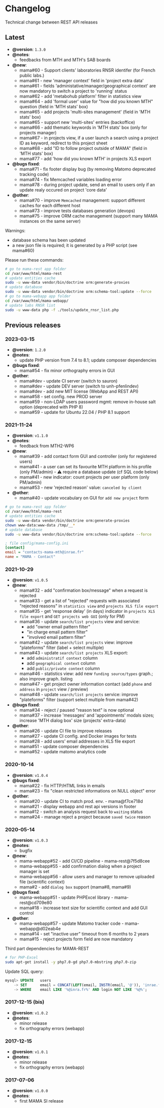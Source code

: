 # Changelog

Technical change between REST API releases

<!--
## Template
- **@version**: `xxx`
- **@notes**:
  - describe this release's reasons
- **@new**:
  - mama#xx - short description - short_sha or merge_request
- **@bugs fixed**:
  - mama#xx - short description - short_sha or merge_request
- **@other**:
  - mama#xx - short description - short_sha or merge_request
- **@known bugs**:
  - mama#xx - short description
-->

## Latest

- **@version**: `1.3.0`
- **@notes**:
  - feedbacks from MTH and MTH's SAB boards
- **@new**:
  - mama#60 - Support clients' laboratories RNSR identifer (for French public labs.)
  - mama#61 - new 'manager context' field in 'project extra data'
  - mama#61 - fields 'administative/manager/geographical context' are now mandatory to switch a project to 'running' status
  - mama#62 - add 'metabohub platform' filter in statistics view
  - mama#64 - add 'formal user' value for "how did you known MTH" question (field in 'MTH stats' box)
  - mama#65 - add projects 'multi-sites management' (field in 'MTH stats' box)
  - mama#65 - support new 'multi-sites' entries (backoffice)
  - mama#66 - add thematic keywords in 'MTH stats' box (only for projects manager)
  - mama#67 - in projects view, if a user launch a search using a project ID as keyword, redirect to this project sheet
  - mama#68 - add "ID to follow project outside of MAMA" (field in 'MTH stats' box)
  - mama#77 - add 'how did you known MTH' in projects XLS export
- **@bugs fixed**:
  - mama#71 - fix footer display bug (by removing Matomo deprecated tracking code)
  - mama#74 - fix Memcached variables loading error
  - mama#78 - during project update, send an email to users only if an update realy occured on project 'core data'
- **@other**:
  - mama#70 - improve `Memcached` management: support different caches for each different host
  - mama#73 - improve tests databases generation (devops)
  - mama#75 - improve ORM cache management (support many MAMA instances on the same server)

Warnings:

- database schema has been updated
- a new json file is required; it is generated by a PHP script (see mama#60)

Please run these commands:

```bash
# go to mama-rest app folder
cd /var/www/html/mama-rest
# update entities cache
sudo -u www-data vendor/bin/doctrine orm:generate-proxies
# update database
sudo -u www-data vendor/bin/doctrine orm:schema-tool:update --force
# go to mama-webapp app folder
cd /var/www/html/mama-webapp/
# update labs RNSR list
sudo -u www-data php -f ./tools/update_rnsr_list.php
```

## Previous releases

### 2023-03-15

- **@version**: `1.2.0`
- **@notes**:
  - update PHP version from 7.4 to 8.1; update composer dependencies
- **@bugs fixed**:
  - mama#54 - fix minor orthography errors in GUI
- **@other**:
  - mama#dev - update CI server (switch to sauron)
  - mama#dev - update DEV server (switch to unh-pfenlindev)
  - mama#dev - add new MIT license (WebApp and REST API)
  - mama#58 - set config. new PROD server
  - mama#59 - non-LDAP users password mgmt: remove in-house salt option (deprecated with PHP 8)
  - mama#59 - update for Ubuntu 22.04 / PHP 8.1 support

### 2021-11-24

- **@version**: `v1.1.0`
- **@notes**:
  - feedback from MTH2-WP6
- **@new**:
  - mama#39 - add contact form GUI and controller (only for registered users)
  - mama#41 - a user can set its favourite MTH platform in his profile (only PM/admin) - :warning: require a database update (cf SQL code below)
  - mama#41 - new indicator: count projects per user platform (only PM/admin)
  - mama#53 - new 'rejected reason' value: `canceled by client`
- **@other**:
  - mama#40 - update vocabulary on GUI for `add new project` form

```bash
# go to mama-rest app folder
cd /var/www/html/mama-rest
# update entities cache
sudo -u www-data vendor/bin/doctrine orm:generate-proxies
chown www-data:www-data /tmp/__*
# update database
sudo -u www-data vendor/bin/doctrine orm:schema-tool:update --force
```

```ini
; file config/mama-config.ini
[contact]
email = "contacts-mama-mth@inrae.fr"
name = "MAMA - Contact"
```

### 2021-10-29

- **@version**: `v1.0.5`
- **@new**:
  - mama#32 - add "confirmation box/message" when a request is rejected
  - mama#33 - get a list of "rejected" requests with associated "rejected reasons" in `statistics view` and `projects XLS file export`
  - mama#35 - get 'response delay' (in days) indicator in `projects XLS file export` and `GET projects web GUI` (only for PM)
  - mama#36 - update `search/list projects` view and service:
    - add "owner email pattern filter"
    - "in charge email pattern filter"
    - "involved email pattern filter"
  - mama#42 - update `search/list projects` view: improve "plateforms" filter (label + select multiple)
  - mama#43 - update `search/list projects` XLS export:
    - add `administratif context` column
    - add `geographical context` column
    - add `public/private context` column
  - mama#46 - statistics view: add new `funding source/types` graph.; also improve graph. listing
  - mama#47 - get project owner information contact (add `phone` and `address` in `project` view / preview)
  - mama#48 - update `search/list projects` service: improve "plateforms" filter (support select multiple from mama#42)
- **@bugs fixed**:
  - mama#34 - reject / paused "reason text" is now optional
  - mama#37 - increase 'messages' and 'appointments' modals sizes; increase 'MTH dialog box' size (projects' extra-data)
- **@other**:
  - mama#26 - update CI file to improve releases
  - mama#27 - update CI config. and Docker images for tests
  - mama#28 - add users' email addresses in XLS file export
  - mama#51 - update composer dependencies
  - mama#52 - update matomo analytics code

### 2020-10-14

- **@version**: `v1.0.4`
- **@bugs fixed**:
  - mama#22 - fix HTTP/HTML links in emails
  - mama#23 - fix "clean restricted informations on NULL object" error
- **@other**:
  - mama#20 - update CI to match prod. env. - mama@f7ce718d
  - mama#21 - display webapp and rest api versions in footer
  - mama#12 - switch an analysis request back to `waiting` status
  - mama#24 - manage reject a project because `saved twice` reason

### 2020-05-14

- **@version**: `v1.0.3`
- **@notes**:
  - bugfix
- **@new**:
  - mama-webapp#52 - add CI/CD pipeline - mama-rest@7f5d8cee
  - mama-webapp#55 - add confirmation dialog when a project manager is set
  - mama-webapp#56 - allow users and manager to remove uploaded file (scientific context)
  - mama#2 - add `dialog box` support (mama#8, mama#9)
- **@bugs fixed**:
  - mama-webapp#51 - update PHPExcel library - mama-rest@cd709e80
  - mama#18 - increase text size for scientific context and add GUI control
- **@other**:
  - mama-webapp#57 - update Matomo tracker code - mama-webapp@d02eab4e
  - mama#14 - set "inactive user" timeout from 6 months to 2 years
  - mama#15 - reject projects form field are now mandatory

Third part dependencies for MAMA-REST

```sh
# for PHP-Excel
sudo apt-get install -y php7.0-gd php7.0-mbstring php7.0-zip
```

Update SQL query:

```sql
mysql> UPDATE   users
    -> SET      email = CONCAT(LEFT(email, INSTR(email, '@')), 'inrae.fr')
    -> WHERE    email LIKE '%@inra.fr%' AND login NOT LIKE '%@%';
```

### 2017-12-15 (bis)

- **@version**: `v1.0.2`
- **@notes**:
  - minor release
  - fix orthography errors (webapp)

### 2017-12-15

- **@version**: `v1.0.1`
- **@notes**:
  - minor release
  - fix orthography errors (webapp)

### 2017-07-06

- **@version**: `v1.0.0`
- **@notes**:
  - first MAMA SI release
